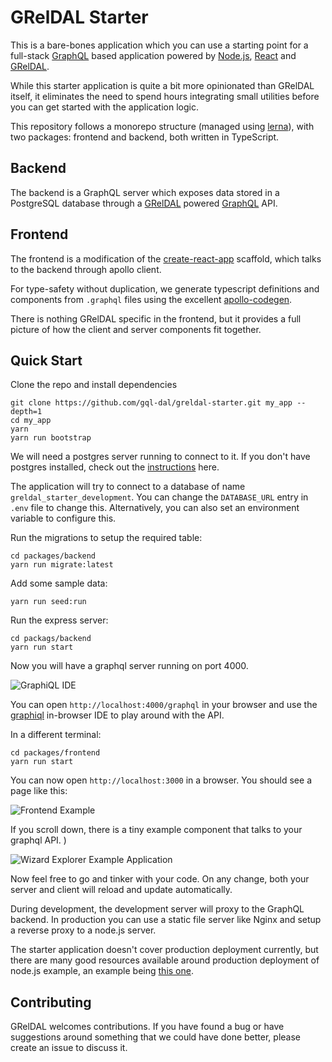 # GRelDAL Starter

This is a bare-bones application which you can use a starting point for a full-stack [GraphQL](https://graphql.org/) based application powered by [Node.js](https://nodejs.org/), [React](https://reactjs.org/) and [GRelDAL](https://github.com/gql-dal/greldal).

While this starter application is quite a bit more opinionated than GRelDAL itself, it eliminates the need to spend hours integrating small utilities before you can get started with the application logic.

This repository follows a monorepo structure (managed using [lerna](https://github.com/lerna/lerna)), with two packages: frontend and backend, both written in TypeScript.

## Backend

The backend is a GraphQL server which exposes data stored in a PostgreSQL database through a [GRelDAL](https://github.com/gql-dal/greldal) powered [GraphQL](https://graphql.org/) API.

## Frontend

The frontend is a modification of the [create-react-app](https://facebook.github.io/create-react-app/) scaffold, which talks to the backend through apollo client. 

For type-safety without duplication, we generate typescript definitions and components from `.graphql` files using the excellent [apollo-codegen](https://github.com/apollographql/apollo-tooling).

There is nothing GRelDAL specific in the frontend, but it provides a full picture of how the client and server components fit together.

## Quick Start

Clone the repo and install dependencies

```
git clone https://github.com/gql-dal/greldal-starter.git my_app --depth=1
cd my_app
yarn 
yarn run bootstrap
```

We will need a postgres server running to connect to it. If you don't have postgres installed, check out the [instructions](http://www.postgresqltutorial.com/install-postgresql/) here.

The application will try to connect to a database of name `greldal_starter_development`. You can change the `DATABASE_URL` entry in `.env` file to change this. Alternatively, you can also set an environment variable to configure this. 

Run the migrations to setup the required table:

```
cd packages/backend
yarn run migrate:latest
```

Add some sample data: 

```
yarn run seed:run
```

Run the express server: 

```
cd packags/backend
yarn run start
```

Now you will have a graphql server running on port 4000.

![GraphiQL IDE](https://raw.githubusercontent.com/gql-dal/greldal-starter/master/assets/graphiql-screenshot.PNG)

You can open `http://localhost:4000/graphql` in your browser and use the [graphiql](https://github.com/graphql/graphiql) in-browser IDE to play around with the API.

In a different terminal:

```
cd packages/frontend
yarn run start
```

You can now open `http://localhost:3000` in a browser. You should see a page like this: 

![Frontend Example](https://raw.githubusercontent.com/gql-dal/greldal-starter/master/assets/frontend-above-fold.PNG)

If you scroll down, there is a tiny example component that talks to your graphql API. )

![Wizard Explorer Example Application](https://raw.githubusercontent.com/gql-dal/greldal-starter/master/assets/example-frontend.PNG)

Now feel free to go and tinker with your code. On any change, both your server and client will reload and update automatically.

During development, the development server will proxy to the GraphQL backend. In production you can use a static file server like
Nginx and setup a reverse proxy to a node.js server.

The starter application doesn't cover production deployment currently, but there are many good resources available around production
deployment of node.js example, an example being [this one](https://www.digitalocean.com/community/tutorials/how-to-set-up-a-node-js-application-for-production-on-ubuntu-16-04).

## Contributing

GRelDAL welcomes contributions. If you have found a bug or have suggestions around something that we could have done better, please create an issue to discuss it.
